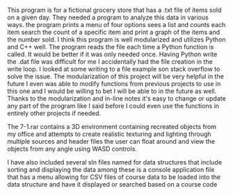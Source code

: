 This program is for a fictional grocery store that has a .txt file of items sold on a given day. They needed a program to analyze this data in various ways.
the program prints a menu of four options sees a list and counts each item search the count of a specific item and print a graph of the items and the number sold.
I think this program is well modularized and utilizes Python and C++ well.
The program reads the file each time a Python function is called. It would be better if it was only needed once.
Having Python write the .dat file was difficult for me I accidentally had the file creation in the write loop. I looked at some writing to a file example son stack overflow to solve the issue.
The modularization of this project will be very helpful in the future I even was able to modify functions from previous projects to use in this one and I would be willing to bet I will be able to in the future as well. 
Thanks to the modularization and in-line notes it's easy to change or update any part of the program like I said before I could even use the functions in entirely other projects if needed.


The 7-1.rar contains a 3D environment containing recreated objects from my office and attempts to create realistic texturing and lighting through multiple sources and header files the user can float around and view the objects from any angle using WASD controls.

I have also included several sln files named for data structures that include sorting and displaying the data among these is a console application file that has a menu allowing for CSV files of course data to be loaded into the data structure and have it displayed or searched based on a course code
